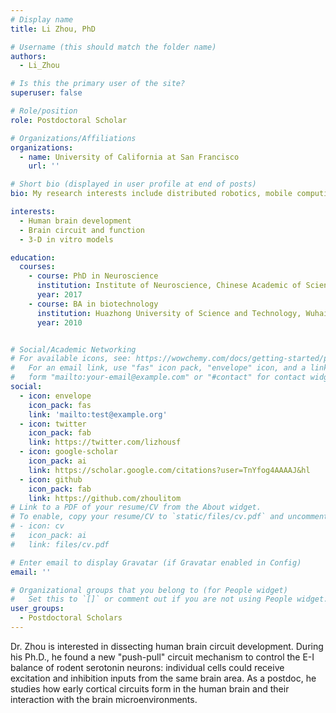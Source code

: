 ```yaml
---
# Display name
title: Li Zhou, PhD

# Username (this should match the folder name)
authors:
  - Li_Zhou

# Is this the primary user of the site?
superuser: false

# Role/position
role: Postdoctoral Scholar

# Organizations/Affiliations
organizations:
  - name: University of California at San Francisco
    url: ''

# Short bio (displayed in user profile at end of posts)
bio: My research interests include distributed robotics, mobile computing and programmable matter.

interests:
  - Human brain development
  - Brain circuit and function
  - 3-D in vitro models

education:
  courses:
    - course: PhD in Neuroscience
      institution: Institute of Neuroscience, Chinese Academic of Sciences, Shanghai, China
      year: 2017
    - course: BA in biotechnology
      institution: Huazhong University of Science and Technology, Wuhai, China.
      year: 2010


# Social/Academic Networking
# For available icons, see: https://wowchemy.com/docs/getting-started/page-builder/#icons
#   For an email link, use "fas" icon pack, "envelope" icon, and a link in the
#   form "mailto:your-email@example.com" or "#contact" for contact widget.
social:
  - icon: envelope
    icon_pack: fas
    link: 'mailto:test@example.org'
  - icon: twitter
    icon_pack: fab
    link: https://twitter.com/lizhousf
  - icon: google-scholar
    icon_pack: ai
    link: https://scholar.google.com/citations?user=TnYfog4AAAAJ&hl
  - icon: github
    icon_pack: fab
    link: https://github.com/zhoulitom
# Link to a PDF of your resume/CV from the About widget.
# To enable, copy your resume/CV to `static/files/cv.pdf` and uncomment the lines below.
# - icon: cv
#   icon_pack: ai
#   link: files/cv.pdf

# Enter email to display Gravatar (if Gravatar enabled in Config)
email: ''

# Organizational groups that you belong to (for People widget)
#   Set this to `[]` or comment out if you are not using People widget.
user_groups:
  - Postdoctoral Scholars
---
```


Dr. Zhou is interested in dissecting human brain circuit development. During his Ph.D., he found a new "push-pull" circuit mechanism to control the E-I balance of rodent serotonin neurons: individual cells could receive excitation and inhibition inputs from the same brain area. As a postdoc, he studies how early cortical circuits form in the human brain and their interaction with the brain microenvironments.
